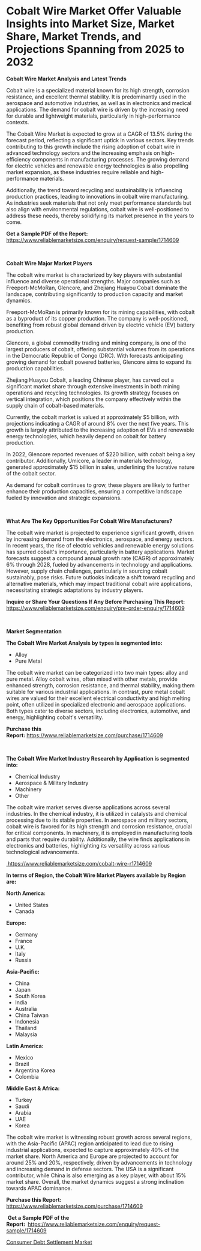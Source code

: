 <p><h1>Cobalt Wire Market Offer Valuable Insights into Market Size, Market Share, Market Trends, and Projections Spanning from 2025 to 2032</h1></p><p><strong>Cobalt Wire Market Analysis and Latest Trends</strong></p>
<p><p>Cobalt wire is a specialized material known for its high strength, corrosion resistance, and excellent thermal stability. It is predominantly used in the aerospace and automotive industries, as well as in electronics and medical applications. The demand for cobalt wire is driven by the increasing need for durable and lightweight materials, particularly in high-performance contexts.</p><p>The Cobalt Wire Market is expected to grow at a CAGR of 13.5% during the forecast period, reflecting a significant uptick in various sectors. Key trends contributing to this growth include the rising adoption of cobalt wire in advanced technology sectors and the increasing emphasis on high-efficiency components in manufacturing processes. The growing demand for electric vehicles and renewable energy technologies is also propelling market expansion, as these industries require reliable and high-performance materials.</p><p>Additionally, the trend toward recycling and sustainability is influencing production practices, leading to innovations in cobalt wire manufacturing. As industries seek materials that not only meet performance standards but also align with environmental regulations, cobalt wire is well-positioned to address these needs, thereby solidifying its market presence in the years to come.</p></p>
<p><strong>Get a Sample PDF of the Report:&nbsp;</strong> <a href="https://www.reliablemarketsize.com/enquiry/request-sample/1714609?utm_campaign=2462&utm_medium=2&utm_source=Github&utm_content=ia&utm_term=28032025&utm_id=cobalt-wire">https://www.reliablemarketsize.com/enquiry/request-sample/1714609</a></p>
<p>&nbsp;</p>
<p><strong>Cobalt Wire Major Market Players</strong></p>
<p><p>The cobalt wire market is characterized by key players with substantial influence and diverse operational strengths. Major companies such as Freeport-McMoRan, Glencore, and Zhejiang Huayou Cobalt dominate the landscape, contributing significantly to production capacity and market dynamics.</p><p>Freeport-McMoRan is primarily known for its mining capabilities, with cobalt as a byproduct of its copper production. The company is well-positioned, benefiting from robust global demand driven by electric vehicle (EV) battery production. </p><p>Glencore, a global commodity trading and mining company, is one of the largest producers of cobalt, offering substantial volumes from its operations in the Democratic Republic of Congo (DRC). With forecasts anticipating growing demand for cobalt powered batteries, Glencore aims to expand its production capabilities.</p><p>Zhejiang Huayou Cobalt, a leading Chinese player, has carved out a significant market share through extensive investments in both mining operations and recycling technologies. Its growth strategy focuses on vertical integration, which positions the company effectively within the supply chain of cobalt-based materials.</p><p>Currently, the cobalt market is valued at approximately $5 billion, with projections indicating a CAGR of around 8% over the next five years. This growth is largely attributed to the increasing adoption of EVs and renewable energy technologies, which heavily depend on cobalt for battery production.</p><p>In 2022, Glencore reported revenues of $220 billion, with cobalt being a key contributor. Additionally, Umicore, a leader in materials technology, generated approximately $15 billion in sales, underlining the lucrative nature of the cobalt sector.</p><p>As demand for cobalt continues to grow, these players are likely to further enhance their production capacities, ensuring a competitive landscape fueled by innovation and strategic expansions.</p></p>
<p>&nbsp;</p>
<p><strong>What Are The Key Opportunities For Cobalt Wire Manufacturers?</strong></p>
<p><p>The cobalt wire market is projected to experience significant growth, driven by increasing demand from the electronics, aerospace, and energy sectors. In recent years, the rise of electric vehicles and renewable energy solutions has spurred cobalt's importance, particularly in battery applications. Market forecasts suggest a compound annual growth rate (CAGR) of approximately 6% through 2028, fueled by advancements in technology and applications. However, supply chain challenges, particularly in sourcing cobalt sustainably, pose risks. Future outlooks indicate a shift toward recycling and alternative materials, which may impact traditional cobalt wire applications, necessitating strategic adaptations by industry players.</p></p>
<p><strong>Inquire or Share Your Questions If Any Before Purchasing This Report:</strong> <a href="https://www.reliablemarketsize.com/enquiry/pre-order-enquiry/1714609?utm_campaign=2462&utm_medium=2&utm_source=Github&utm_content=ia&utm_term=28032025&utm_id=cobalt-wire">https://www.reliablemarketsize.com/enquiry/pre-order-enquiry/1714609</a></p>
<p>&nbsp;</p>
<p><strong>Market Segmentation</strong></p>
<p><strong>The Cobalt Wire Market Analysis by types is segmented into:</strong></p>
<p><ul><li>Alloy</li><li>Pure Metal</li></ul></p>
<p><p>The cobalt wire market can be categorized into two main types: alloy and pure metal. Alloy cobalt wires, often mixed with other metals, provide enhanced strength, corrosion resistance, and thermal stability, making them suitable for various industrial applications. In contrast, pure metal cobalt wires are valued for their excellent electrical conductivity and high melting point, often utilized in specialized electronic and aerospace applications. Both types cater to diverse sectors, including electronics, automotive, and energy, highlighting cobalt's versatility.</p></p>
<p><strong>Purchase this Report:&nbsp;</strong><a href="https://www.reliablemarketsize.com/purchase/1714609?utm_campaign=2462&utm_medium=2&utm_source=Github&utm_content=ia&utm_term=28032025&utm_id=cobalt-wire">https://www.reliablemarketsize.com/purchase/1714609</a></p>
<p>&nbsp;</p>
<p><strong>The Cobalt Wire Market Industry Research by Application is segmented into:</strong></p>
<p><ul><li>Chemical Industry</li><li>Aerospace & Military Industry</li><li>Machinery</li><li>Other</li></ul></p>
<p><p>The cobalt wire market serves diverse applications across several industries. In the chemical industry, it is utilized in catalysts and chemical processing due to its stable properties. In aerospace and military sectors, cobalt wire is favored for its high strength and corrosion resistance, crucial for critical components. In machinery, it is employed in manufacturing tools and parts that require durability. Additionally, the wire finds applications in electronics and batteries, highlighting its versatility across various technological advancements.</p></p>
<p><a href="https://www.reliablemarketsize.com/cobalt-wire-r1714609?utm_campaign=2462&utm_medium=2&utm_source=Github&utm_content=ia&utm_term=28032025&utm_id=cobalt-wire">&nbsp;https://www.reliablemarketsize.com/cobalt-wire-r1714609</a></p>
<p><strong>In terms of Region, the Cobalt Wire Market Players available by Region are:</strong></p>
<p>
    <p> <strong> North America: </strong>
        <ul>
            <li>United States</li>
            <li>Canada</li>
        </ul>
        </p> 
    <p> <strong> Europe: </strong>
        <ul>
            <li>Germany</li>
            <li>France</li>
            <li>U.K.</li>
            <li>Italy</li>
            <li>Russia</li>
        </ul>
        </p> 
    <p> <strong> Asia-Pacific: </strong>
        <ul>
            <li>China</li>
            <li>Japan</li>
            <li>South Korea</li>
            <li>India</li>
            <li>Australia</li>
            <li>China Taiwan</li>
            <li>Indonesia</li>
            <li>Thailand</li>
            <li>Malaysia</li>
        </ul>
        </p> 
    <p> <strong> Latin America: </strong>
        <ul>
            <li>Mexico</li>
            <li>Brazil</li>
            <li>Argentina Korea</li>
            <li>Colombia</li>
        </ul>
        </p> 
    <p> <strong> Middle East & Africa: </strong>
        <ul>
            <li>Turkey</li>
            <li>Saudi</li>
            <li>Arabia</li>
            <li>UAE</li>
            <li>Korea</li>
        </ul>
    </p>
    </p>
<p><p>The cobalt wire market is witnessing robust growth across several regions, with the Asia-Pacific (APAC) region anticipated to lead due to rising industrial applications, expected to capture approximately 40% of the market share. North America and Europe are projected to account for around 25% and 20%, respectively, driven by advancements in technology and increasing demand in defense sectors. The USA is a significant contributor, while China is also emerging as a key player, with about 15% market share. Overall, the market dynamics suggest a strong inclination towards APAC dominance.</p></p>
<p><strong>Purchase this Report: </strong><a href="https://www.reliablemarketsize.com/purchase/1714609?utm_campaign=2462&utm_medium=2&utm_source=Github&utm_content=ia&utm_term=28032025&utm_id=cobalt-wire">https://www.reliablemarketsize.com/purchase/1714609</a></p>
<p>&nbsp;<strong>Get a Sample PDF of the Report:&nbsp;&nbsp;</strong><a href="https://www.reliablemarketsize.com/enquiry/request-sample/1714609?utm_campaign=2462&utm_medium=2&utm_source=Github&utm_content=ia&utm_term=28032025&utm_id=cobalt-wire">https://www.reliablemarketsize.com/enquiry/request-sample/1714609</a></p>
<p><strong></strong></p>
<p><p><a href="https://github.com/mayabungard8092/Market-Research-Report-List-1/blob/main/consumer-debt-settlement-market.md?utm_campaign=2462&utm_medium=2&utm_source=Github&utm_content=ia&utm_term=28032025&utm_id=cobalt-wire">Consumer Debt Settlement Market</a></p></p>
